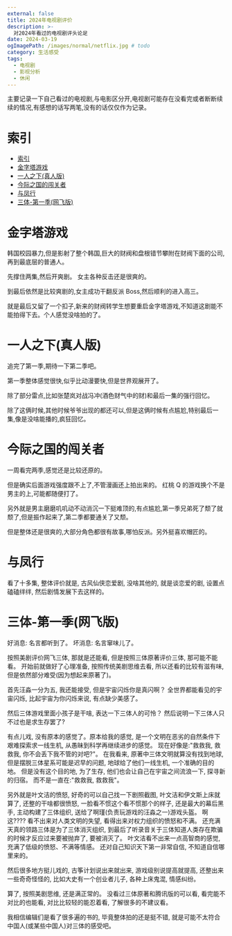 ```yaml
---
external: false
title: 2024年电视剧评价
description: >-
  对2024年看过的电视剧评头论足
date: 2024-03-19
ogImagePath: /images/normal/netflix.jpg # todo
category: 生活感受
tags:
  - 电视剧
  - 影视分析
  - 休闲
---
```


主要记录一下自己看过的电视剧,与电影区分开,电视剧可能存在没看完或者断断续续的情况,有感想的话写两笔,没有的话仅仅作为记录。

# 索引

- [索引](#索引)
- [金字塔游戏](#金字塔游戏)
- [一人之下(真人版)](#一人之下真人版)
- [今际之国的闯关者](#今际之国的闯关者)
- [与凤行](#与凤行)
- [三体-第一季(网飞版)](#三体-第一季网飞版)

# 金字塔游戏

韩国校园暴力,但是影射了整个韩国,巨大的财阀和盘根错节攀附在财阀下面的公司,再到最底层的普通人。

先撑住两集,然后开爽剧。 女主各种反击还是很爽的。

到最后依然是比较爽剧的,女主成功干翻反派 Boss,然后顺利的进入高三。

就是最后又留了一个扣子,新来的财阀转学生想要重启金字塔游戏,不知道这剧能不能拍得下去。个人感觉没啥拍的了。

# 一人之下(真人版)

追完了第一季,期待一下第二季吧。

第一季整体感觉很快,似乎比动漫要快,但是世界观展开了。

除了部分雷点,比如张楚岚对战冯冲(酒色财气中的财)和最后一集的强行回忆。

除了这俩时候,其他时候爷爷出现的都还可以,但是这俩时候有点尴尬,特别最后一集,像是没啥能播的,疯狂回忆。

# 今际之国的闯关者

一周看完两季,感觉还是比较还原的。

但是确实后面游戏强度跟不上了,不管漫画还上拍出来的。 红桃 Q 的游戏换个不是男主的上,可能都随便打了。

另外就是男主磨磨叽叽动不动消沉一下挺难顶的,有点尴尬,第一季兄弟死了颓了就颓了,但是振作起来了,第二季都要通关了又颓。

但是整体还是很爽的,大部分角色都很有故事,哪怕反派。另外挺喜欢帽匠的。

# 与凤行

看了十多集, 整体评价就是, 古风仙侠恋爱剧, 没啥其他的, 就是谈恋爱的剧, 设置点磕磕绊绊, 然后剧情发展下去这样的。

# 三体-第一季(网飞版)

好消息: 名言都听到了。
坏消息: 名言窜味儿了。

按照美剧评价网飞三体, 那就是还能看, 但是按照三体原著评价三体, 那可能不能看。 开始前就做好了心理准备, 按照传统美剧思维去看, 所以还看的比较有滋有味, 但是依然部分难受(因为想起来原著了)。

首先汪淼一分为五, 我还能接受, 但是宇宙闪烁你是真闪啊？ 全世界都能看见的宇宙闪烁, 比起宇宙为你闪烁来说, 有点缺少美感了。

然后三体游戏里面小孩子是干啥, 表达一下三体人的可怜？ 然后说明一下三体人只不过也是求生存罢了?

有点儿戏, 没有原本的感觉了。原本给我的感觉, 是一个文明在恶劣的自然条件下艰难探索求一线生机, 从愚昧到科学再继续进步的感觉。 现在好像是:"救救我, 救救我, 你不会丢下我不管的对吧?"。 在我看来, 原著中三体文明就算没有找到地球, 但是摆脱三体星系可能是迟早的问题, 地球给了他们一线生机, 一个准确的目的地。 但是没有这个目的地, 为了生存, 他们也会让自己在宇宙之间流浪一下, 探寻新的归宿。 而不是一直在:"救救我, 救救我"。

另外就是叶文洁的愤怒, 好奇的可以自己找一下剧照截图, 叶文洁和伊文斯上床就算了, 还整的干啥都很愤怒, 一脸看不惯这个看不惯那个的样子, 还是最大的幕后黑手, 主动构建了三体组织, 送给了啊瑾(负责玩游戏的汪淼之一)游戏头盔。 啊这???? 看不出来对人类文明的失望, 看得出来对权力组织的愤怒和不满。 还充满天真的领路三体是为了三体消灭组织, 到最后了听录音关于三体知道人类存在欺骗的时候才反应过来要被抛弃了, 要被消灭了。 叶文洁看不出来一点高智商的感觉, 充满了低级的愤怒、不满等情感。 还对自己知识天下第一非常自信, 不知道自信哪里来的。

然后很多地方挺儿戏的, 古筝计划说出来就出来, 游戏级别说提高就提高, 还整出来一些奇奇怪怪的, 比如大史有一个创业者儿子, 各种上床鬼混, 情感纠纷。

算了, 按照美剧思维, 还是满正常的。 没看过三体原著和腾讯版的可以看, 看完能不对比的也能看, 对比比较轻的能忍着看, 了解很多的不建议看。

我相信编辑们是看了很多遍的书的, 毕竟整体拍的还是挺不错, 就是可能不太符合中国人(或某些中国人)对三体的感受吧。
